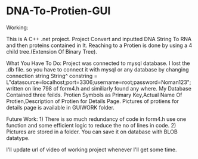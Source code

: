 # DNA-To-Protien-GUI

Working:

This is A C++ .net project.
Project Convert and inputted DNA String To RNA and then proteins contained in It.
Reaching to a Protien is done by using a 4 child tree.(Extension Of Binary Tree).


What You Have To Do:
Project was connected to mysql database. I lost the .db file. so you have to connect it with mysql or any database by changing connection string 
	String^ constring = L"datasource=localhost;port=3306;username=root;password=Noman123";
written on line 798 of form4.h and similiarly found any where. My Database Contained three feilds. Protien Symbols as Primary Key,Actual Name Of Protien,Description of Protien for Details Page.
Pictures of protiens for details page is available in GUIWORK folder.




Future Work:
1)
There is so much redundancy of code in form4.h
use one function and some efficient logic to reduce the no of lines in code.
2)
Pictures are stored in a folder. You can save it on database with BLOB datatype.

I'll update url of video of working project whenever I'll get some time.
